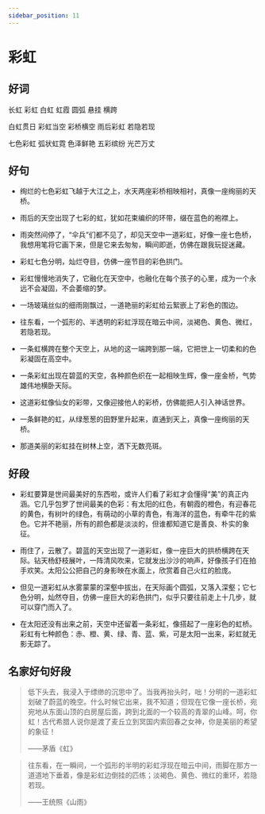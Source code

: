 ```yaml
---
sidebar_position: 11
---
```


# 彩虹

## 好词

长虹 彩虹 白虹 虹霞 圆弧 悬挂 横跨

白虹贯日 彩虹当空 彩桥横空 雨后彩虹 若隐若现

七色彩虹 弧状虹霓 色泽鲜艳 五彩缤纷 光芒万丈

## 好句

- 绚烂的七色彩虹飞越于大江之上，水天两座彩桥相映相衬，真像一座绚丽的天桥。

- 雨后的天空出现了七彩的虹，犹如花束编织的环带，缀在蓝色的袍襟上。

- 雨突然间停了，“伞兵”们都不见了，却见天空中一道彩虹，好像一座七色桥，我想用笔将它画下来，但是它来去匆匆，瞬间即逝，仿佛在跟我玩捉迷藏。

- 彩虹七色分明，灿烂夺目，仿佛一座节目的彩色拱门。

- 彩虹慢慢地消失了，它融化在天空中，也融化在每个孩子的心里，成为一个永远不会凝固，不会萎缩的梦。

- 一场玻璃丝似的细雨刚飘过，一道艳丽的彩虹给云絮嵌上了彩色的围边。

- 往东看，一个弧形的、半透明的彩虹浮现在暗云中间，淡褐色、黄色、微红，若隐若现。

- 一条虹横跨在整个天空上，从地的这一端跨到那一端，它把世上一切柔和的色彩凝固在高空中。

- 一条彩虹出现在碧蓝的天空，各种颜色织在一起相映生辉，像一座金桥，气势雄伟地横卧天际。

- 这道彩虹像仙女的彩带，又像迎接他人的彩桥，仿佛能把人引入神话世界。

- 一条鲜艳的虹，从绿葱葱的田野里升起来，直通到天上，真像一座绚丽的天桥。

- 那道美丽的彩虹挂在树林上空，洒下无数亮斑。

## 好段

- 彩虹要算是世间最美好的东西啦，或许人们看了彩虹才会懂得“美”的真正内涵。它几乎包罗了世间最美的色彩：有太阳的红色，有朝霞的橙色，有迎春花的黄色，有树叶的绿色，有萌动的小草的青色，有海洋的蓝色，有牵牛花的紫色。它并不艳丽，所有的颜色都是淡淡的，但谁都知道它是善良、朴实的象征。

- 雨住了，云散了。碧蓝的天空出现了一道彩虹，像一座巨大的拱桥横跨在天际。钻天杨舒枝展叶，一阵清风吹来，它就发出沙沙的响声，好像孩子们在拍手欢笑。太阳公公把自己的身影映在水面上，欣赏着自己火红的脸庞。

- 但见一道彩虹从水雾蒙蒙的深壑中拔出，在天际画个圆弧，又落入深壑；它七色分明，灿然夺目，仿佛一座巨大的彩色拱门，似乎只要往前走上十几步，就可以穿门而入了。

- 在太阳还没有出来之前，天空中还留着一条彩虹，像搭起了一座彩色的虹桥。彩虹有七种颜色：赤、橙、黄、绿、青、蓝、紫，可是太阳一出来，彩虹就无影无踪了。

## 名家好句好段

> 低下头去，我浸入于缥缈的沉思中了。当我再抬头时，咄！分明的一道彩虹划破了蔚蓝的晚空。什么时候它出来，我不知道；但现在它像一座长桥，宛宛地从东面山顶的白房屋后面，跨到北面的一个较高的青翠的山峰。呵，你虹！古代希腊人说你是渡了麦丘立到冥国内索回春之女神，你是美丽的希望的象征！
>
> ——茅盾《虹》

> 往东看，在一瞬间，一个弧形的半明的彩虹浮现在暗云中间，雨脚在那方一道道地下垂着，像是彩虹边倒挂的匹练；淡褐色、黄色、微红的重环，若隐若现。
>
> ——王统照《山雨》
